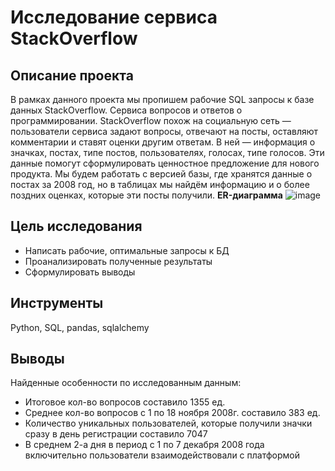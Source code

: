 # Исследование сервиса StackOverflow
## Описание проекта
В рамках данного проекта мы пропишем рабочие SQL запросы к базе данных StackOverflow. Сервиса вопросов и ответов о программировании. StackOverflow похож на социальную сеть — пользователи сервиса задают вопросы, отвечают на посты, оставляют комментарии и ставят оценки другим ответам. В ней — информация о значках, постах, типе постов, пользователях, голосах, типе голосов. Эти данные помогут сформулировать ценностное предложение для нового продукта. Мы будем работать с версией базы, где хранятся данные о постах за 2008 год, но в таблицах мы найдём информацию и о более поздних оценках, которые эти посты получили.
**ER-диаграмма**
![image](https://github.com/nikita-data/SQL_projects/assets/129178725/120b2411-2ef8-40a5-839d-e6cc1b1443d2)

## Цель исследования
- Написать рабочие, оптимальные запросы к БД
- Проанализировать полученные результаты
- Сформулировать выводы

## Инструменты
Python, SQL, pandas, sqlalchemy
## Выводы
Найденные особенности по исследованным данным:

- Итоговое кол-во вопросов составило 1355 ед.
- Среднее кол-во вопросов с 1 по 18 ноября 2008г. составило 383 ед.
- Количество уникальных пользователей, которые получили значки сразу в день регистрации составило 7047
- В среднем 2-а дня в период с 1 по 7 декабря 2008 года включительно пользователи взаимодействовали с платформой
